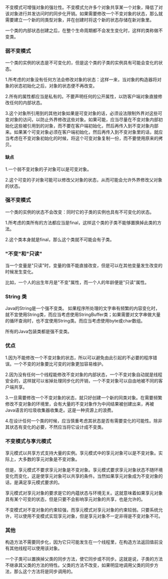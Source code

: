 不变模式可增强对象的强壮性。不变模式允许多个对象共享某一个对象，降低了对该对象进行并发访问时的同步化开销。如果需要修改一个不变对象的状态，那么就需要建立一个新的同类型对象，并在创建时将这个新的状态存储在新对象里。

一个类的内部状态创建之后，在整个生命周期都不会发生变化时，这样的类称做不变类。

### 弱不变模式
一个类的实例的状态是不可变化的，但是这个类的子类的实例具有可能会变化的状态。

1.所考虑的对象没有任何方法会修改对象的状态：这样一来，当对象的构造器将对象的状态初始化之后，对象的状态便不再改变。

2.所有的属性都应当是私有的。不要声明任何的公开属性，以防客户端对象直接修改任何的内部状态。

3.这个对象所引用到的其他对象如果是可变对象的话，必须设法限制外界对这些可变对象的访问，以防止外界修改这些对象。如果可能，应当尽量在不变对象内部初始化这些被引用到的对象，而不要在客户端初始化，然后再传入到不变对象内部来。如果某个可变对象必须在客户端初始化，然后再传入到不变对象里的话，就应当考虑在不变对象初始化的时候，将这个可变对象复制一份，而不要使用原来的拷贝。

#### 缺点
1.一个弱不变对象的子对象可以是可变对象。

2.这个可变的子对象可能可以修改父对象的状态，从而可能会允许外界修改父对象的状态。

### 强不变模式
一个类的实例的状态不会改变：同时它的子类的实例也具有不可变化的状态。

1.所考虑的类所有的方法都应当是final，这样这个类的子类不能够置换掉此类的方法。

2.这个类本身就是final，那么这个类就不可能会有子类。


### "不变"和"只读"
当一个变量是"只读"时，变量的值不能直接改变，但是可以在其他变量发生改变的时候发生变化。

比如，一个人的出生年月是"不变"属性，而一个人的年龄便是"只读"属性。

### String 类
Java的String是一个强不变类。
如果程序所处理的文字串有频繁的内容变化时，就不宜使用String类，而应当考虑使用StringBuffer类；如果需要对文字串做大量的循环查询时，也不宜使用String类。而应当考虑使用byte或char数组。

所有的Java包装类都是强不变类。

### 优点
1.因为不能修改一个不变对象的状态，所以可以避免由此引起的不必要的程序错误。一个不变的对象要比可变的对象更加容易维护。

2.因为没有任何一个线程能修改不变对象的内部状态，一个不变对象自动就是线程安全的，这样就可以省掉处理同步化的开销，一个不变对象可以自由地被不同的客户端共享。

3.一旦需要修改一个不变对象的状态，就只好创建一个新的同类对象。在需要频繁修改不变对象的环境里，会有大量的不变对象作为中间结果被创建出来，再被Java语言的垃圾收集器收集走。这是一种资源上的浪费。

4.在设计任何一个类的时候，应当慎重考虑其状态是否有需要变化的可能性。除非其状态有变化的必要，不然应当将它设计成不变类。

### 不变模式与享元模式

享元模式以共享方式支持大量的实例。享元模式中的享元对象可以是不变对象。实际上，大多数的享元对象是不变对象。

但是，享元模式不要求享元对象是不变对象。享元模式要求享元对象状态不随环境变化而变化，这是使享元对象可以共享的条件。当然如果享元对象成为不变对象的话，是满足享元模式要求的。

享元模式对享元对象的要求是它的内蕴状态与环境无关。这就意味着如果享元对象具有某个可变的状态，但是只要不会影响享元对象的共享，也是允许的。

不变模式对不变对象的约束较强，而享元模式对享元对象的约束较弱。只要系统允许，可以使用不变模式实现享元对象，但是享元对象不一定非得是不变对象不可。

### 其他

构造方法不需要同步化，因为它只可能发生在一个线程里，在构造方法返回值前没有其他线程可以使用该对象。

一个子类可以置换掉父类的同步方法，使它同步或不同步。这就是说，子类的方法不继承其父类的方法的特性。父类的方法不改变，如果明显地调用父类的同步方法，那么这个方法将是同步调用的。